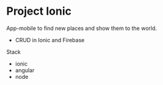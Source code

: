# Project Ionic
App-mobile to find new places and show them to the world.

- CRUD in Ionic and Firebase

Stack
- ionic
- angular
- node

